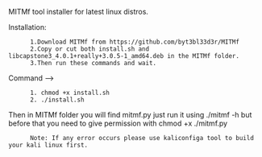 MITMf tool installer for latest linux distros.

Installation:

          1.Download MITMf from https://github.com/byt3bl33d3r/MITMf
          2.Copy or cut both install.sh and libcapstone3_4.0.1+really+3.0.5-1_amd64.deb in the MITMf folder.
          3.Then run these commands and wait.

Command --> 

          1. chmod +x install.sh
          2. ./install.sh 


Then in MITMf folder you will find mitmf.py just run it using ./mitmf -h but before that you need to give permission with chmod +x ./mitmf.py 

          Note: If any error occurs please use kaliconfiga tool to build your kali linux first.
